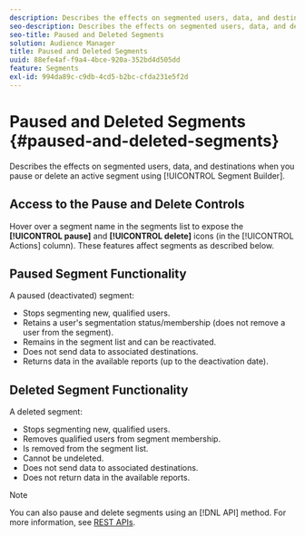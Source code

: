 ```yaml
---
description: Describes the effects on segmented users, data, and destinations when you pause or delete an active segment using Segment Builder.
seo-description: Describes the effects on segmented users, data, and destinations when you pause or delete an active segment using Segment Builder.
seo-title: Paused and Deleted Segments
solution: Audience Manager
title: Paused and Deleted Segments
uuid: 88efe4af-f9a4-4bce-920a-352bd4d505dd
feature: Segments
exl-id: 994da89c-c9db-4cd5-b2bc-cfda231e5f2d
---
```

# Paused and Deleted Segments {#paused-and-deleted-segments}

Describes the effects on segmented users, data, and destinations when you pause or delete an active segment using [!UICONTROL Segment Builder].

## Access to the Pause and Delete Controls

Hover over a segment name in the segments list to expose the **[!UICONTROL pause]** and **[!UICONTROL delete]** icons (in the [!UICONTROL Actions] column). These features affect segments as described below.

## Paused Segment Functionality

A paused (deactivated) segment:

* Stops segmenting new, qualified users.
* Retains a user's segmentation status/membership (does not remove a user from the segment).
* Remains in the segment list and can be reactivated.
* Does not send data to associated destinations.
* Returns data in the available reports (up to the deactivation date).

## Deleted Segment Functionality

A deleted segment:

* Stops segmenting new, qualified users.
* Removes qualified users from segment membership.
* Is removed from the segment list.
* Cannot be undeleted.
* Does not send data to associated destinations.
* Does not return data in the available reports.

>[!NOTE]
>
>You can also pause and delete segments using an [!DNL API] method. For more information, see [REST APIs](../../api/rest-api-main/rest-api-main.md).
